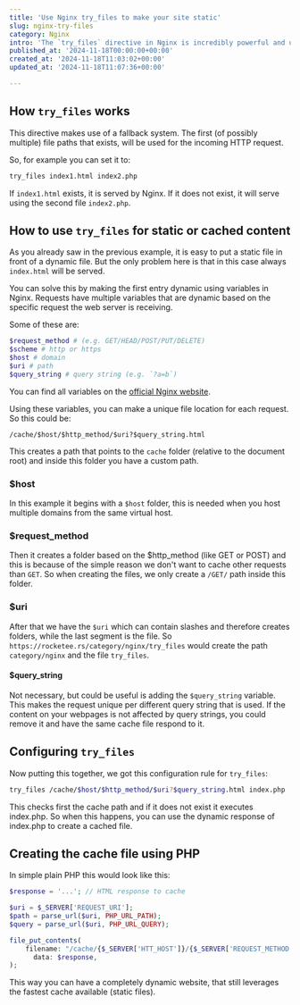 ```yaml
---
title: 'Use Nginx try_files to make your site static'
slug: nginx-try-files
category: Nginx
intro: 'The `try_files` directive in Nginx is incredibly powerful and useful when you want to make your dynamic website more performant. Learn how to leverage this to make your website fully static.'
published_at: '2024-11-18T00:00:00+00:00'
created_at: '2024-11-18T11:03:02+00:00'
updated_at: '2024-11-18T11:07:36+00:00'

---
```

## How `try_files` works
This directive makes use of a fallback system. The first (of possibly multiple) file paths that exists, will be used for the incoming HTTP request.

So, for example you can set it to:

```bash
try_files index1.html index2.php
```

If `index1.html` exists, it is served by Nginx. If it does not exist, it will serve using the second file `index2.php`.

## How to use `try_files` for static or cached content

As you already saw in the previous example, it is easy to put a static file in front of a dynamic file. But the only problem here is that in this case always `index.html` will be served.

You can solve this by making the first entry dynamic using variables in Nginx. Requests have multiple variables that are dynamic based on the specific request the web server is receiving.

Some of these are:

```bash
$request_method # (e.g. GET/HEAD/POST/PUT/DELETE)
$scheme # http or https
$host # domain
$uri # path
$query_string # query string (e.g. `?a=b`)
```

You can find all variables on the [official Nginx website](https://nginx.org/en/docs/http/ngx_http_core_module.html).

Using these variables, you can make a unique file location for each request. So this could be:

```
/cache/$host/$http_method/$uri?$query_string.html
```

This creates a path that points to the `cache` folder (relative to the document root) and inside this folder you have a custom path.

### $host
In this example it begins with a `$host` folder, this is needed when you host multiple domains from the same virtual host.

### $request_method
Then it creates a folder based on the $http_method (like GET or POST) and this is because of the simple reason we don't want to cache other requests than `GET`. So when creating the files, we only create a `/GET/` path inside this folder.

### $uri
After that we have the `$uri` which can contain slashes and therefore creates folders, while the last segment is the file. So `https://rocketee.rs/category/nginx/try_files` would create the path `category/nginx` and the file `try_files`.

#### $query_string
Not necessary, but could be useful is adding the `$query_string` variable. This makes the request unique per different query string that is used. If the content on your webpages is not affected by query strings, you could remove it and have the same cache file respond to it.

## Configuring `try_files`

Now putting this together, we got this configuration rule for `try_files`:

```bash
try_files /cache/$host/$http_method/$uri?$query_string.html index.php
```

This checks first the cache path and if it does not exist it executes index.php. So when this happens, you can use the dynamic response of index.php to create a cached file.

## Creating the cache file using PHP

In simple plain PHP this would look like this:

```php
$response = '...'; // HTML response to cache

$uri = $_SERVER['REQUEST_URI'];
$path = parse_url($uri, PHP_URL_PATH);
$query = parse_url($uri, PHP_URL_QUERY);

file_put_contents(
    filename: "/cache/{$_SERVER['HTT_HOST']}/{$_SERVER['REQUEST_METHOD']}/{$path}?{$query}.html",
	  data: $response,
);
```

This way you can have a completely dynamic website, that still leverages the fastest cache available (static files).